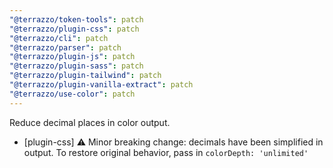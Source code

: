 ```yaml
---
"@terrazzo/token-tools": patch
"@terrazzo/plugin-css": patch
"@terrazzo/cli": patch
"@terrazzo/parser": patch
"@terrazzo/plugin-js": patch
"@terrazzo/plugin-sass": patch
"@terrazzo/plugin-tailwind": patch
"@terrazzo/plugin-vanilla-extract": patch
"@terrazzo/use-color": patch
---
```


Reduce decimal places in color output.

- [plugin-css] ⚠️ Minor breaking change: decimals have been simplified in output. To restore original behavior, pass in `colorDepth: 'unlimited'`
